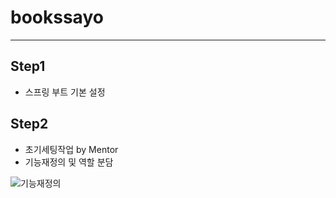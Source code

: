 # bookssayo
***

## Step1
* 스프링 부트 기본 설정

## Step2
* 초기세팅작업 by Mentor
* 기능재정의 및 역할 분담 

![기능재정의](https://github.com/kjgit2412/bookssayo/assets/140779367/d2396955-118d-4833-bf70-b43e5e1c2818)